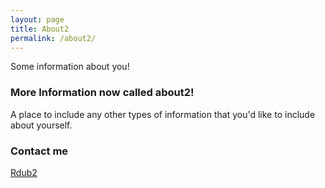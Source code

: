 ```yaml
---
layout: page
title: About2
permalink: /about2/
---
```


Some information about you!

### More Information now called about2!

A place to include any other types of information that you'd like to include about yourself.

### Contact me

[Rdub2](http://rdub2.github.io/practicalmachinelearning)

